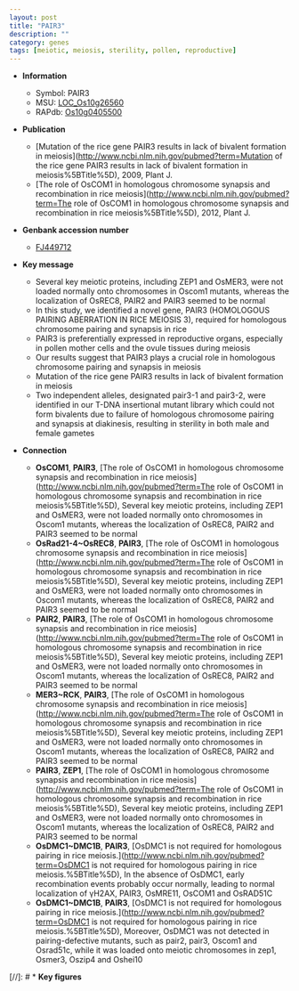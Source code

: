 ```yaml
---
layout: post
title: "PAIR3"
description: ""
category: genes
tags: [meiotic, meiosis, sterility, pollen, reproductive]
---
```


* **Information**  
    + Symbol: PAIR3  
    + MSU: [LOC_Os10g26560](http://rice.plantbiology.msu.edu/cgi-bin/ORF_infopage.cgi?orf=LOC_Os10g26560)  
    + RAPdb: [Os10g0405500](http://rapdb.dna.affrc.go.jp/viewer/gbrowse_details/irgsp1?name=Os10g0405500)  

* **Publication**  
    + [Mutation of the rice gene PAIR3 results in lack of bivalent formation in meiosis](http://www.ncbi.nlm.nih.gov/pubmed?term=Mutation of the rice gene PAIR3 results in lack of bivalent formation in meiosis%5BTitle%5D), 2009, Plant J.
    + [The role of OsCOM1 in homologous chromosome synapsis and recombination in rice meiosis](http://www.ncbi.nlm.nih.gov/pubmed?term=The role of OsCOM1 in homologous chromosome synapsis and recombination in rice meiosis%5BTitle%5D), 2012, Plant J.

* **Genbank accession number**  
    + [FJ449712](http://www.ncbi.nlm.nih.gov/nuccore/FJ449712)

* **Key message**  
    + Several key meiotic proteins, including ZEP1 and OsMER3, were not loaded normally onto chromosomes in Oscom1 mutants, whereas the localization of OsREC8, PAIR2 and PAIR3 seemed to be normal
    + In this study, we identified a novel gene, PAIR3 (HOMOLOGOUS PAIRING ABERRATION IN RICE MEIOSIS 3), required for homologous chromosome pairing and synapsis in rice
    + PAIR3 is preferentially expressed in reproductive organs, especially in pollen mother cells and the ovule tissues during meiosis
    + Our results suggest that PAIR3 plays a crucial role in homologous chromosome pairing and synapsis in meiosis
    + Mutation of the rice gene PAIR3 results in lack of bivalent formation in meiosis
    + Two independent alleles, designated pair3-1 and pair3-2, were identified in our T-DNA insertional mutant library which could not form bivalents due to failure of homologous chromosome pairing and synapsis at diakinesis, resulting in sterility in both male and female gametes

* **Connection**  
    + __OsCOM1__, __PAIR3__, [The role of OsCOM1 in homologous chromosome synapsis and recombination in rice meiosis](http://www.ncbi.nlm.nih.gov/pubmed?term=The role of OsCOM1 in homologous chromosome synapsis and recombination in rice meiosis%5BTitle%5D), Several key meiotic proteins, including ZEP1 and OsMER3, were not loaded normally onto chromosomes in Oscom1 mutants, whereas the localization of OsREC8, PAIR2 and PAIR3 seemed to be normal
    + __OsRad21-4~OsREC8__, __PAIR3__, [The role of OsCOM1 in homologous chromosome synapsis and recombination in rice meiosis](http://www.ncbi.nlm.nih.gov/pubmed?term=The role of OsCOM1 in homologous chromosome synapsis and recombination in rice meiosis%5BTitle%5D), Several key meiotic proteins, including ZEP1 and OsMER3, were not loaded normally onto chromosomes in Oscom1 mutants, whereas the localization of OsREC8, PAIR2 and PAIR3 seemed to be normal
    + __PAIR2__, __PAIR3__, [The role of OsCOM1 in homologous chromosome synapsis and recombination in rice meiosis](http://www.ncbi.nlm.nih.gov/pubmed?term=The role of OsCOM1 in homologous chromosome synapsis and recombination in rice meiosis%5BTitle%5D), Several key meiotic proteins, including ZEP1 and OsMER3, were not loaded normally onto chromosomes in Oscom1 mutants, whereas the localization of OsREC8, PAIR2 and PAIR3 seemed to be normal
    + __MER3~RCK__, __PAIR3__, [The role of OsCOM1 in homologous chromosome synapsis and recombination in rice meiosis](http://www.ncbi.nlm.nih.gov/pubmed?term=The role of OsCOM1 in homologous chromosome synapsis and recombination in rice meiosis%5BTitle%5D), Several key meiotic proteins, including ZEP1 and OsMER3, were not loaded normally onto chromosomes in Oscom1 mutants, whereas the localization of OsREC8, PAIR2 and PAIR3 seemed to be normal
    + __PAIR3__, __ZEP1__, [The role of OsCOM1 in homologous chromosome synapsis and recombination in rice meiosis](http://www.ncbi.nlm.nih.gov/pubmed?term=The role of OsCOM1 in homologous chromosome synapsis and recombination in rice meiosis%5BTitle%5D), Several key meiotic proteins, including ZEP1 and OsMER3, were not loaded normally onto chromosomes in Oscom1 mutants, whereas the localization of OsREC8, PAIR2 and PAIR3 seemed to be normal
    + __OsDMC1~DMC1B__, __PAIR3__, [OsDMC1 is not required for homologous pairing in rice meiosis.](http://www.ncbi.nlm.nih.gov/pubmed?term=OsDMC1 is not required for homologous pairing in rice meiosis.%5BTitle%5D), In the absence of OsDMC1, early recombination events probably occur normally, leading to normal localization of γH2AX, PAIR3, OsMRE11, OsCOM1 and OsRAD51C
    + __OsDMC1~DMC1B__, __PAIR3__, [OsDMC1 is not required for homologous pairing in rice meiosis.](http://www.ncbi.nlm.nih.gov/pubmed?term=OsDMC1 is not required for homologous pairing in rice meiosis.%5BTitle%5D), Moreover, OsDMC1 was not detected in pairing-defective mutants, such as pair2, pair3, Oscom1 and Osrad51c, while it was loaded onto meiotic chromosomes in zep1, Osmer3, Oszip4 and Oshei10

[//]: # * **Key figures**  


